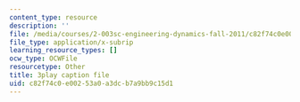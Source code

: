 ```yaml
---
content_type: resource
description: ''
file: /media/courses/2-003sc-engineering-dynamics-fall-2011/c82f74c0e00253a0a3dcb7a9bb9c15d1_9_d8CQrCYUw.vtt
file_type: application/x-subrip
learning_resource_types: []
ocw_type: OCWFile
resourcetype: Other
title: 3play caption file
uid: c82f74c0-e002-53a0-a3dc-b7a9bb9c15d1
---
```

